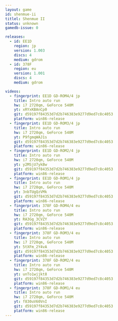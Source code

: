 ```yaml
---
layout: game
id: shenmue-ii
titlel: Shenmue II
status: unknown
gamedb-issue: 0

releases:
  - id: EE1D
    region: jp
    version: 1.003
    discs: 4
    medium: gdrom
  - id: 378F
    region: eu
    version: 1.001
    discs: 4
    medium: gdrom

videos:
  - fingerprint: EE1D GD-ROM4/4 jp
    title: Intro auto run
    hw: i7 2720qm, GeForce 540M
    yt: xRYxKBAnCp0
    git: d59197f84353d7d2b746383e9277d9ed7c8c4053
    platform: win86-release
  - fingerprint: EE1D GD-ROM3/4 jp
    title: Intro auto run
    hw: i7 2720qm, GeForce 540M
    yt: P9fgmqWAJ1s
    git: d59197f84353d7d2b746383e9277d9ed7c8c4053
    platform: win86-release
  - fingerprint: EE1D GD-ROM2/4 jp
    title: Intro auto run
    hw: i7 2720qm, GeForce 540M
    yt: y2MSjU7ykBw
    git: d59197f84353d7d2b746383e9277d9ed7c8c4053
    platform: win86-release
  - fingerprint: EE1D GD-ROM1/4 jp
    title: Intro auto run
    hw: i7 2720qm, GeForce 540M
    yt: 3nbTUgQzVMk
    git: d59197f84353d7d2b746383e9277d9ed7c8c4053
    platform: win86-release
  - fingerprint: 378F GD-ROM4/4 eu
    title: Intro auto run
    hw: i7 2720qm, GeForce 540M
    yt: RA3Gg_3CVZY
    git: d59197f84353d7d2b746383e9277d9ed7c8c4053
    platform: win86-release
  - fingerprint: 378F GD-ROM3/4 eu
    title: Intro auto run
    hw: i7 2720qm, GeForce 540M
    yt: 5tXFm_2Y4vA
    git: d59197f84353d7d2b746383e9277d9ed7c8c4053
    platform: win86-release
  - fingerprint: 378F GD-ROM2/4 eu
    title: Intro auto run
    hw: i7 2720qm, GeForce 540M
    yt: unTo1wjjkt8
    git: d59197f84353d7d2b746383e9277d9ed7c8c4053
    platform: win86-release
  - fingerprint: 378F GD-ROM1/4 eu
    title: Intro auto run
    hw: i7 2720qm, GeForce 540M
    yt: f830uV60VnI
    git: d59197f84353d7d2b746383e9277d9ed7c8c4053
    platform: win86-release
---
```

